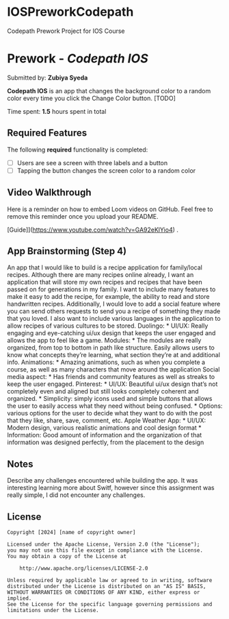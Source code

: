 # IOSPreworkCodepath
Codepath Prework Project for IOS Course

# Prework - *Codepath IOS*

Submitted by: **Zubiya Syeda**

**Codepath IOS** is an app that changes the background color to a random color every time you click the Change Color button. [TODO] 

Time spent: **1.5** hours spent in total

## Required Features

The following **required** functionality is completed:

- [  ] Users are see a screen with three labels and a button
- [  ] Tapping the button changes the screen color to a random color
 
## Video Walkthrough

Here is a reminder on how to embed Loom videos on GitHub. Feel free to remove this reminder once you upload your README. 

[Guide]](https://www.youtube.com/watch?v=GA92eKlYio4) .

## App Brainstorming (Step 4)
An app that I would like to build is a recipe application for family/local recipes. Although there are many recipes online already, I want an application that will store my own recipes and recipes that have been passed on for generations in my family. I want to include many features to make it easy to add the recipe, for example, the ability to read and store handwritten recipes. Additionally, I would love to add a social feature where you can send others requests to send you a recipe of something they made that you loved. I also want to include various languages in the application to allow recipes of various cultures to be stored.
Duolingo:
    * UI/UX: Really engaging and eye-catching ui/ux design that keeps the user engaged and allows
    the app to feel like a game.
Modules: 
    * The modules are really organized, from top to bottom in path like structure. Easily allows users to know what concepts they’re learning, what section they’re at and additional info.
Animations: 
    * Amazing animations, such as when you complete a course, as well as many characters that move around the application
Social media aspect:
    * Has friends and community features as well as streaks to keep the user engaged.
Pinterest:
    * UI/UX: Beautiful ui/ux design that’s not completely even and aligned but still looks completely coherent and organized.
    * Simplicity: simply icons used and simple buttons that allows the user to easily access what they need without being confused. 
    * Options: various options for the user to decide what they want to do with the post that they like, share, save, comment, etc.
Apple Weather App:
    * UI/UX: Modern design, various realistic animations and cool design format
    * Information: Good amount of information and the organization of that information was designed perfectly, from the placement to the design


## Notes

Describe any challenges encountered while building the app.
It was interesting learning more about Switf, however since this assignment was really simple, I did not encounter any challenges.

## License

    Copyright [2024] [name of copyright owner]

    Licensed under the Apache License, Version 2.0 (the "License");
    you may not use this file except in compliance with the License.
    You may obtain a copy of the License at

        http://www.apache.org/licenses/LICENSE-2.0

    Unless required by applicable law or agreed to in writing, software
    distributed under the License is distributed on an "AS IS" BASIS,
    WITHOUT WARRANTIES OR CONDITIONS OF ANY KIND, either express or implied.
    See the License for the specific language governing permissions and
    limitations under the License.
